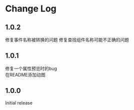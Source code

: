 # Change Log

## 1.0.2

修复事件名称被转换的问题
修复查找组件名称可能不正确的问题

## 1.0.1

修复一个属性预览时的bug  
在README添加动图

## 1.0.0

Initial release